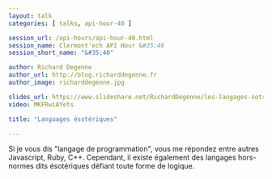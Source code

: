 ```yaml
---
layout: talk
categories: [ talks, api-hour-40 ]

session_url: /api-hours/api-hour-40.html
session_name: Clermont'ech API Hour &#35;40
session_short_name: "&#35;40"

author: Richard Degenne
author_url: http://blog.richarddegenne.fr
author_image: richarddegenne.jpg

slides_url: https://www.slideshare.net/RichardDegenne/les-langages-sotriques
video: MKFRwiAYets

title: "Languages ésotériques"

---
```


Si je vous dis "langage de programmation", vous me répondez entre autres Javascript,
Ruby, C++. Cependant, il existe également des langages hors-normes dits ésotériques
défiant toute forme de logique.

